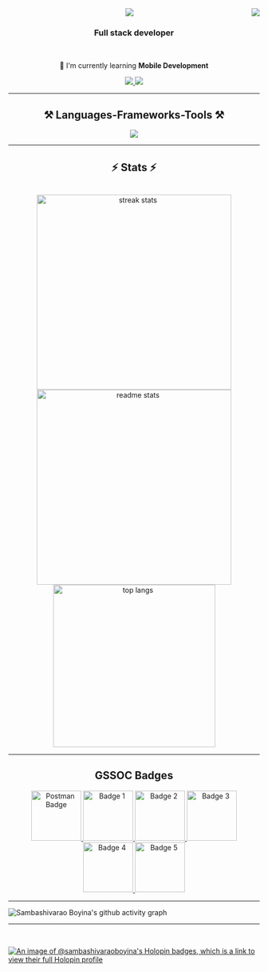 <img align="right" src="https://visitor-badge.laobi.icu/badge?page_id=Sambashivarao-Boyina.Sambashivarao-Boyina" />
<div align="center">
  <img src="https://readme-typing-svg.herokuapp.com/?font=Righteous&size=35&center=true&vCenter=true&width=500&height=70&duration=4000&lines=Hi+There!+👋;I'm+Sambashivarao%20Boyina!;" />
</div>
<h3 align="center">Full stack developer</h3>
<br/>
<div align="center">
 
 
 🌱 I'm currently learning **Mobile Development**

 </div>
 
<div align="center"> 
  <a href="mailto:boyinasambashivarao@gmail.com">
    <img src="https://img.shields.io/badge/Gmail-333333?style=for-the-badge&logo=gmail&logoColor=red" />
  </a>
  <a href="https://www.linkedin.com/in/sambashivarao-boyina/" target="_blank">
    <img src="https://img.shields.io/badge/LinkedIn-0077B5?style=for-the-badge&logo=linkedin&logoColor=white" target="_blank" />
  </a>
 
</div>
 <hr/>
 
<h2 align="center">⚒️ Languages-Frameworks-Tools ⚒️</h2>
<div align="center">
    <img src="https://skillicons.dev/icons?i=java,c,react,nodejs,express,npm,html,css,javascript,tailwind,git,github,vscode,linux,ubuntu" />
</div>
<hr/>

<h2 align="center">⚡ Stats ⚡</h2>
<br>
<div align=center>
  <img width=390 src="https://streak-stats.demolab.com?user=Sambashivarao-Boyina&theme=react&border_radius=10" alt="streak stats"/>
  <img width=390 src="https://github-readme-stats.vercel.app/api?username=Sambashivarao-Boyina&show_icons=true&theme=react&rank_icon=github&border_radius=10" alt="readme stats" />
  <br/>
  <img width=325 align="center" src="https://github-readme-stats.vercel.app/api/top-langs/?username=Sambashivarao-Boyina&hide=HTML&langs_count=8&layout=compact&theme=react&border_radius=10&size_weight=0.5&count_weight=0.5&exclude_repo=github-readme-stats" alt="top langs" />
</div>
<hr/>

<h2 align="center"> GSSOC Badges </h2> 

<div style="display: flex; align-items: center; justify-content: center; gap: 10px;" align="center">
  <a href="https://gssoc.girlscript.tech/leaderboard?year=2024Extd">
    <img src="https://gssoc.girlscript.tech/badges/postman.png" width="100" height="100" alt="Postman Badge"/>
    <img src="https://gssoc.girlscript.tech/badges/1.png" width="100" height="100" alt="Badge 1"/>
    <img src="https://gssoc.girlscript.tech/badges/2.png" width="100" height="100" alt="Badge 2"/>
    <img src="https://gssoc.girlscript.tech/badges/3.png" width="100" height="100" alt="Badge 3"/>
    <img src="https://gssoc.girlscript.tech/badges/4.png" width="100" height="100" alt="Badge 4"/>
    <img src="https://gssoc.girlscript.tech/badges/5.png" width="100" height="100" alt="Badge 5"/>
  </a>
</div>

<hr/>

<img src="https://github-readme-activity-graph.vercel.app/graph?username=Sambashivarao-Boyina&theme=merko" alt="Sambashivarao Boyina's github activity graph"/>
<hr/>
<br/>

[![An image of @sambashivaraoboyina's Holopin badges, which is a link to view their full Holopin profile](https://holopin.me/sambashivaraoboyina)](https://holopin.io/@sambashivaraoboyina)

